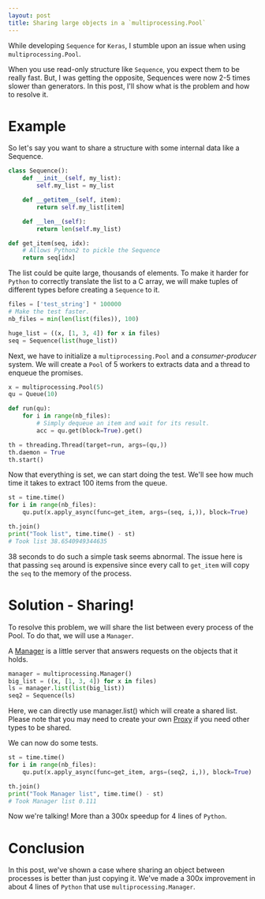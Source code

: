 ```yaml
---
layout: post
title: Sharing large objects in a `multiprocessing.Pool`
---
```


While developing `Sequence` for `Keras`, I stumble upon an issue when using `multiprocessing.Pool`.

When you use read-only structure like `Sequence`, you expect them to be really fast. But, I was getting the opposite, Sequences were now 2-5 times slower than generators. In this post, I'll show what is the problem and how to resolve it.

# Example

So let's say you want to share a structure with some internal data like a Sequence.

```python
class Sequence():
    def __init__(self, my_list):
        self.my_list = my_list

    def __getitem__(self, item):
        return self.my_list[item]

    def __len__(self):
        return len(self.my_list)

def get_item(seq, idx):
    # Allows Python2 to pickle the Sequence
    return seq[idx]
```

The list could be quite large, thousands of elements. To make it harder for `Python` to correctly translate the list to a C array, we will make tuples of different types before creating a `Sequence` to it.

```python
files = ['test_string'] * 100000
# Make the test faster.
nb_files = min(len(list(files)), 100)

huge_list = ((x, [1, 3, 4]) for x in files)
seq = Sequence(list(huge_list))
```

Next, we have to initialize a `multiprocessing.Pool` and a *consumer-producer* system.
We will create a `Pool` of 5 workers to extracts data and a thread to enqueue the promises.

```python
x = multiprocessing.Pool(5)
qu = Queue(10)

def run(qu):
    for i in range(nb_files):
        # Simply dequeue an item and wait for its result.
        acc = qu.get(block=True).get()

th = threading.Thread(target=run, args=(qu,))
th.daemon = True
th.start()
```

Now that everything is set, we can start doing the test. We'll see how much time it takes to extract 100 items from the queue.

```python
st = time.time()
for i in range(nb_files):
    qu.put(x.apply_async(func=get_item, args=(seq, i,)), block=True)

th.join()
print("Took list", time.time() - st)
# Took list 38.6540949344635
```
38 seconds to do such a simple task seems abnormal. The issue here is that passing `seq` around is expensive since every call to `get_item` will copy the `seq` to the memory of the process.

# Solution - Sharing!

To resolve this problem, we will share the list between every process of the Pool. To do that, we will use a `Manager`.

A [Manager](https://docs.python.org/3.5/library/multiprocessing.html#managers) is a little server that answers requests on the objects that it holds.

```python
manager = multiprocessing.Manager()
big_list = ((x, [1, 3, 4]) for x in files)
ls = manager.list(list(big_list))
seq2 = Sequence(ls)
```

Here, we can directly use manager.list() which will create a shared list. Please note that you may need to create your own [Proxy](https://docs.python.org/3.5/library/multiprocessing.html#proxy-objects) if you need other types to be shared.

We can now do some tests.

```python
st = time.time()
for i in range(nb_files):
    qu.put(x.apply_async(func=get_item, args=(seq2, i,)), block=True)

th.join()
print("Took Manager list", time.time() - st)
# Took Manager list 0.111
```

Now we're talking! More than a 300x speedup for 4 lines of `Python`.

# Conclusion
In this post, we've shown a case where sharing an object between processes is better than just copying it. We've made a 300x improvement in about 4 lines of `Python` that use `multiprocessing.Manager`.
